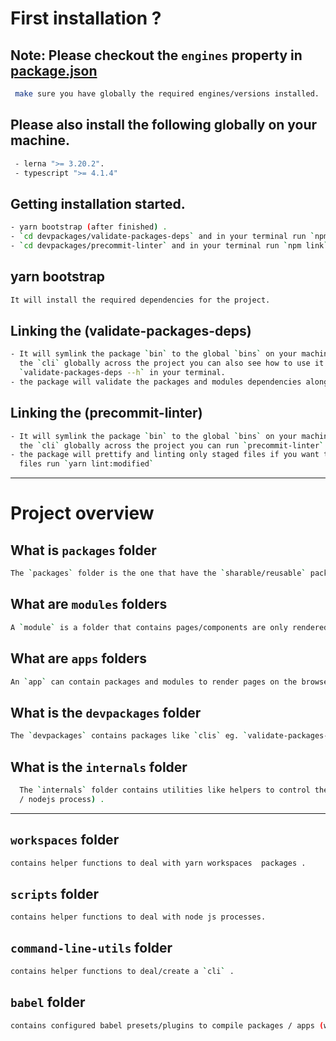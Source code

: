 # First installation ?

## Note: Please checkout the `engines` property in [package.json](./package.json)

```sh
 make sure you have globally the required engines/versions installed.
```

## Please also install the following globally on your machine.

```sh
 - lerna ">= 3.20.2".
 - typescript ">= 4.1.4"
```

## Getting installation started.

```sh
- yarn bootstrap (after finished) .
- `cd devpackages/validate-packages-deps` and in your terminal run `npm link` .
- `cd devpackages/precommit-linter` and in your terminal run `npm link` .
```

## yarn bootstrap

```sh
It will install the required dependencies for the project.
```

## Linking the (validate-packages-deps)

```sh
- It will symlink the package `bin` to the global `bins` on your machine so you can use
  the `cli` globally across the project you can also see how to use it by running
  `validate-packages-deps --h` in your terminal.
- the package will validate the packages and modules dependencies along with typescript references.
```

## Linking the (precommit-linter)

```sh
- It will symlink the package `bin` to the global `bins` on your machine so you can use
  the `cli` globally across the project you can run `precommit-linter` in your terminal.
- the package will prettify and linting only staged files if you want to include also unstaged
  files run `yarn lint:modified`
```

---

# Project overview

## What is `packages` folder

```sh
The `packages` folder is the one that have the `sharable/reusable` packages across the project.
```

## What are `modules` folders

```sh
A `module` is a folder that contains pages/components are only rendered in current module.
```

## What are `apps` folders

```sh
An `app` can contain packages and modules to render pages on the browser.
```

## What is the `devpackages` folder

```sh
The `devpackages` contains packages like `clis` eg. `validate-packages-deps`.
```

## What is the `internals` folder

```sh
  The `internals` folder contains utilities like helpers to control the process (webpack / generators
  / nodejs process) .
```

---

## `workspaces` folder

```sh
contains helper functions to deal with yarn workspaces  packages .
```

## `scripts` folder

```sh
contains helper functions to deal with node js processes.
```

## `command-line-utils` folder

```sh
contains helper functions to deal/create a `cli` .
```

## `babel` folder

```sh
contains configured babel presets/plugins to compile packages / apps (with webpack) .
```
